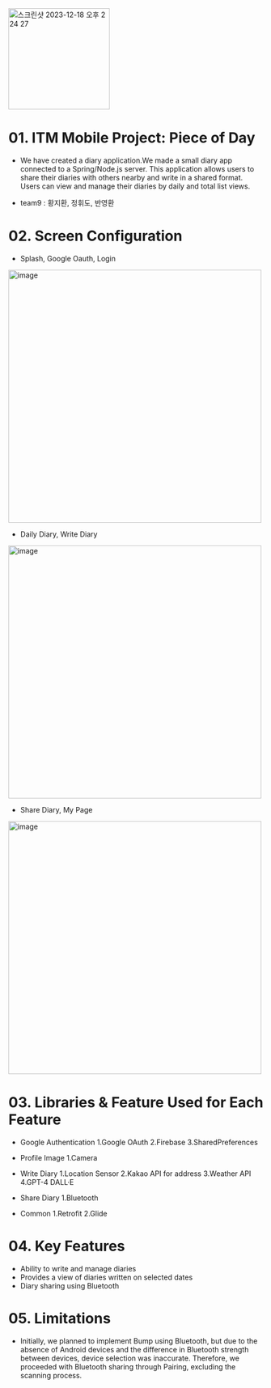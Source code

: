 <img width="200" alt="스크린샷 2023-12-18 오후 2 24 27" src="https://github.com/ITM-Mobile-Programming/Front/assets/119919849/55c6eb58-50b9-4fb5-91c5-183ff531e302">

# 01. ITM Mobile Project: Piece of Day
- We have created a diary application.We made a small diary app connected to a Spring/Node.js server. This application allows users to share their diaries with others nearby and write in a shared format. Users can view and manage their diaries by daily and total list views.

- team9 : 황지환, 정휘도, 반영환

# 02. Screen Configuration

- Splash, Google Oauth, Login
<img width="500" alt="image" src="https://github.com/ITM-Mobile-Programming/Front/assets/119919849/6a309d30-0ccb-4a05-b557-73e60e54cafa">


- Daily Diary, Write Diary
<img width="500" alt="image" src="https://github.com/ITM-Mobile-Programming/Front/assets/119919849/5f120145-b23d-4a72-b11b-c48bc2fc8c05"> 


- Share Diary, My Page
<img width="500" alt="image" src="https://github.com/ITM-Mobile-Programming/Front/assets/119919849/1b334e7e-53c4-48da-b262-a11faaf63724">


# 03. Libraries & Feature Used for Each Feature

- Google Authentication
1.Google OAuth
2.Firebase
3.SharedPreferences


- Profile Image
1.Camera


- Write Diary
1.Location Sensor
2.Kakao API for address
3.Weather API
4.GPT-4 DALL·E 


- Share Diary
1.Bluetooth


- Common
1.Retrofit
2.Glide

# 04. Key Features
- Ability to write and manage diaries
- Provides a view of diaries written on selected dates
- Diary sharing using Bluetooth

# 05. Limitations
- Initially, we planned to implement Bump using Bluetooth, but due to the absence of Android devices and the difference in Bluetooth strength between devices, device selection was inaccurate. Therefore, we proceeded with Bluetooth sharing through Pairing, excluding the scanning process.
